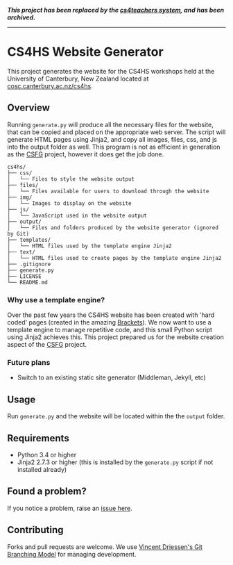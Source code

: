 ***This project has been replaced by the [cs4teachers system](https://github.com/uccser/cs4teachers), and has been archived.***

---

# CS4HS Website Generator

This project generates the website for the CS4HS workshops held at the University of Canterbury, New Zealand located at [cosc.canterbury.ac.nz/cs4hs](http://www.cosc.canterbury.ac.nz/cs4hs/index.html).

## Overview

Running `generate.py` will produce all the necessary files for the website, that can be copied and placed on the appropriate web server. The script will generate HTML pages using Jinja2, and copy all images, files, css, and js into the output folder as well. This program is not as efficient in generation as the [CSFG](https://github.com/uccser/cs-field-guide) project, however it does get the job done.

    cs4hs/
    ├── css/
    │   └── Files to style the website output
    ├── files/
    │   └── Files available for users to download through the website
    ├── img/
    │   └── Images to display on the website
    ├── js/
    │   └── JavaScript used in the website output
    ├── output/
    │   └── Files and folders produced by the website generator (ignored by Git)
    ├── templates/
    │   └── HTML files used by the template engine Jinja2
    ├── text/
    │   └── HTML files used to create pages by the template engine Jinja2
    ├── .gitignore
    ├── generate.py
    ├── LICENSE
    └── README.md

### Why use a template engine?

Over the past few years the CS4HS website has been created with 'hard coded' pages (created in the amazing [Brackets](http://brackets.io/)). We now want to use a template engine to manage repetitive code, and this small Python script using Jinja2 achieves this. This project prepared us for the website creation aspect of the [CSFG](https://github.com/uccser/cs-field-guide) project.

### Future plans

- Switch to an existing static site generator (Middleman, Jekyll, etc)

## Usage

Run `generate.py` and the website will be located within the the `output` folder.

## Requirements

- Python 3.4 or higher
- Jinja2 2.7.3 or higher (this is installed by the `generate.py` script if not installed already)

## Found a problem?

If you notice a problem, raise an [issue here](https://github.com/uccser/cs4hs/issues).

## Contributing

Forks and pull requests are welcome. We use [Vincent Driessen's Git Branching Model](http://nvie.com/posts/a-successful-git-branching-model/) for managing development.
